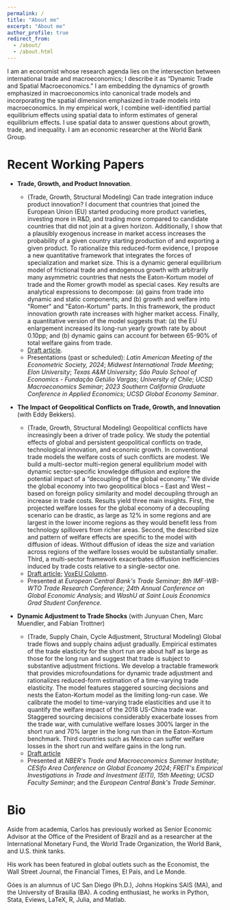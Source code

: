 ```yaml
---
permalink: /
title: "About me"
excerpt: "About me"
author_profile: true
redirect_from: 
  - /about/
  - /about.html
---
```


I am an economist whose research agenda lies on the intersection between international trade and macroeconomics; I describe it as “Dynamic Trade and Spatial Macroeconomics.” I am embedding the dynamics of growth emphasized in macroeconomics into canonical trade models and incorporating the spatial dimension emphasized in trade models into macroeconomics. In my empirical work, I combine well-identified partial equilibrium effects using spatial data to inform estimates of general equilibrium effects. I use spatial data to answer questions about growth, trade, and inequality. I am an economic researcher at the World Bank Group.

Recent Working Papers
======
- **Trade, Growth, and Product Innovation**.
  - (Trade, Growth, Structural Modeling) Can trade integration induce product innovation? I document that countries that joined the European Union (EU) started producing more product varieties, investing more in R&D, and trading more compared to candidate countries that did not join at a given horizon. Additionally, I show that a plausibly exogenous increase in market access increases the probability of a given country starting production of and exporting a given product. To rationalize this reduced-form evidence, I propose a new quantitative framework that integrates the forces of specialization and market size. This is a dynamic general equilibrium model of frictional trade and endogenous growth with arbitrarily many asymmetric countries that nests the Eaton-Kortum model of trade and the Romer growth model as special cases. Key results are analytical expressions to decompose: (a) gains from trade into dynamic and static components; and (b) growth and welfare into "Romer" and "Eaton-Kortum" parts. In this framework, the product innovation growth rate increases with higher market access.  Finally, a quantitative version of the model suggests that: (a) the EU enlargement increased its long-run yearly growth rate by about 0.10pp; and (b) dynamic gains can account for between 65-90% of total welfare gains from trade.
  - [Draft article](https://github.com/omercadopopular/omercadopopular.github.io/blob/master/files/GoesC-JMP.pdf?raw=true).
  - Presentations (past or scheduled): _Latin American Meeting of the Econometric Society, 2024_; _Midwest International Trade Meeting_; _Elon University_; _Texas A&M University_; _São Paulo School of Economics - Fundação Getúlio Vargas_;  _University of Chile_; _UCSD Macroeconomics Seminar_; _2023 Southern California Graduate Conference in Applied Economics_; _UCSD Global Economy Seminar_.

- **The Impact of Geopolitical Conflicts on Trade, Growth, and Innovation** (with Eddy Bekkers). 
  - (Trade, Growth, Structural Modeling) Geopolitical conflicts have increasingly been a driver of trade policy. We study the potential effects of global and persistent geopolitical conflicts on trade, technological innovation, and economic growth. In conventional trade models the welfare costs of such conflicts are modest. We build a multi-sector multi-region general equilibrium model with dynamic sector-specific knowledge diffusion and explore the potential impact of a “decoupling of the global economy.” We divide the global economy into two geopolitical blocs – East and West – based on foreign policy similarity and model decoupling through an increase in trade costs. Results yield three main insights. First, the projected welfare losses for the global economy of a decoupling scenario can be drastic, as large as 12% in some regions and are largest in the lower income regions as they would benefit less from technology spillovers from richer areas. Second, the described size and pattern of welfare effects are specific to the model with diffusion of ideas. Without diffusion of ideas the size and variation across regions of the welfare losses would be substantially smaller. Third, a multi-sector framework exacerbates diffusion inefficiencies induced by trade costs relative to a single-sector one.
  - [Draft
article](https://browse.arxiv.org/pdf/2203.12173.pdf); [VoxEU Column](https://voxeu.org/article/impact-geopolitical-conflicts-trade-growth-and-innovation).
  - Presented at _European Central Bank's Trade Seminar_; _8th IMF-WB-WTO Trade Research Conference_; _24th Annual Conference on Global Economic Analysis_; and _WashU at Saint Louis Economics Grad Student Conference_.
 
- **Dynamic Adjustment to Trade Shocks** (with Junyuan Chen, Marc Muendler, and Fabian Trottner) 
  - (Trade, Supply Chain, Cycle Adjustment, Structural Modeling) Global trade flows and supply chains adjust gradually. Empirical estimates of the trade elasticity for the short run are about half as large as those for the long run and suggest that trade is subject to substantive adjustment frictions. We develop a tractable framework that provides microfoundations for dynamic trade adjustment and rationalizes reduced-form estimation of a time-varying trade elasticity. The model features staggered sourcing decisions and nests the Eaton-Kortum model as the limiting long-run case. We calibrate the model to time-varying trade elasticities and use it to quantify the welfare impact of the 2018 US-China trade war. Staggered sourcing decisions considerably exacerbate losses from the trade war, with cumulative welfare losses 300% larger in the short run and 70% larger in the long run than in the Eaton-Kortum benchmark. Third countries such as Mexico can suffer welfare losses in the short run and welfare gains in the long run.
  - [Draft article](https://gplab.ucsd.edu/_files/cbriefs/tradeadj-v4.pdf)
  - Presented at _NBER's Trade and Macroeconomics Summer Institute_; _CESifo Area Conference on Global Economy 2024_; _FREIT's Empirical Investigations in Trade and Investment (EITI), 15th Meeting_; _UCSD Faculty Seminar_; and the  _European Central Bank's Trade Seminar_.

Bio
======
Aside from academia, Carlos has previously worked as Senior Economic Advisor at the Office of the President of Brazil and as a researcher at the International Monetary Fund, the World Trade Organization, the World Bank, and U.S. think tanks. 

His work has been featured in global outlets such as the Economist, the Wall Street Journal, the Financial Times, El País, and Le Monde. 

Góes is an alumnus of UC San Diego (Ph.D.), Johns Hopkins SAIS (MA), and the University of Brasilia (BA). A coding enthusiast, he works in Python, Stata, Eviews, LaTeX, R, Julia, and Matlab. 
